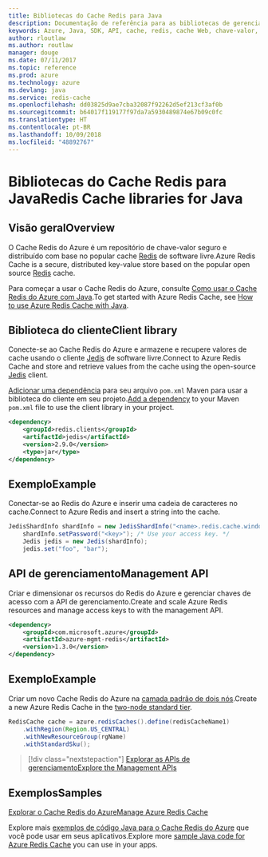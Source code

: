 ```yaml
---
title: Bibliotecas do Cache Redis para Java
description: Documentação de referência para as bibliotecas de gerenciamento e de cliente de Java para Cache Redis
keywords: Azure, Java, SDK, API, cache, redis, cache Web, chave-valor, em memória
author: rloutlaw
ms.author: routlaw
manager: douge
ms.date: 07/11/2017
ms.topic: reference
ms.prod: azure
ms.technology: azure
ms.devlang: java
ms.service: redis-cache
ms.openlocfilehash: dd03825d9ae7cba32087f92262d5ef213cf3af0b
ms.sourcegitcommit: b64017f119177f97da7a5930489874e67b09c0fc
ms.translationtype: HT
ms.contentlocale: pt-BR
ms.lasthandoff: 10/09/2018
ms.locfileid: "48892767"
---
```

# <a name="redis-cache-libraries-for-java"></a><span data-ttu-id="8d537-104">Bibliotecas do Cache Redis para Java</span><span class="sxs-lookup"><span data-stu-id="8d537-104">Redis Cache libraries for Java</span></span>

## <a name="overview"></a><span data-ttu-id="8d537-105">Visão geral</span><span class="sxs-lookup"><span data-stu-id="8d537-105">Overview</span></span>

<span data-ttu-id="8d537-106">O Cache Redis do Azure é um repositório de chave-valor seguro e distribuído com base no popular cache [Redis](https://redis.io/) de software livre.</span><span class="sxs-lookup"><span data-stu-id="8d537-106">Azure Redis Cache is a secure, distributed key-value store based on the popular open source [Redis](https://redis.io/) cache.</span></span> 

<span data-ttu-id="8d537-107">Para começar a usar o Cache Redis do Azure, consulte [Como usar o Cache Redis do Azure com Java](/azure/redis-cache/cache-java-get-started).</span><span class="sxs-lookup"><span data-stu-id="8d537-107">To get started with Azure Redis Cache, see [How to use Azure Redis Cache with Java](/azure/redis-cache/cache-java-get-started).</span></span>

## <a name="client-library"></a><span data-ttu-id="8d537-108">Biblioteca do cliente</span><span class="sxs-lookup"><span data-stu-id="8d537-108">Client library</span></span>

<span data-ttu-id="8d537-109">Conecte-se ao Cache Redis do Azure e armazene e recupere valores de cache usando o cliente [Jedis](https://github.com/xetorthio/jedis) de software livre.</span><span class="sxs-lookup"><span data-stu-id="8d537-109">Connect to Azure Redis Cache and store and retrieve values from the cache using the open-source [Jedis](https://github.com/xetorthio/jedis) client.</span></span>  

<span data-ttu-id="8d537-110">[Adicionar uma dependência](https://maven.apache.org/guides/getting-started/index.html#How_do_I_use_external_dependencies) para seu arquivo `pom.xml` Maven para usar a biblioteca do cliente em seu projeto.</span><span class="sxs-lookup"><span data-stu-id="8d537-110">[Add a dependency](https://maven.apache.org/guides/getting-started/index.html#How_do_I_use_external_dependencies) to your Maven `pom.xml` file to use the client library in your project.</span></span>   

```XML
<dependency>
    <groupId>redis.clients</groupId>
    <artifactId>jedis</artifactId>
    <version>2.9.0</version>
    <type>jar</type>
</dependency>
```

## <a name="example"></a><span data-ttu-id="8d537-111">Exemplo</span><span class="sxs-lookup"><span data-stu-id="8d537-111">Example</span></span>

<span data-ttu-id="8d537-112">Conectar-se ao Redis do Azure e inserir uma cadeia de caracteres no cache.</span><span class="sxs-lookup"><span data-stu-id="8d537-112">Connect to Azure Redis and insert a string into the cache.</span></span>

```java
JedisShardInfo shardInfo = new JedisShardInfo("<name>.redis.cache.windows.net", 6380, useSsl);
    shardInfo.setPassword("<key>"); /* Use your access key. */
    Jedis jedis = new Jedis(shardInfo);
    jedis.set("foo", "bar");
```

## <a name="management-api"></a><span data-ttu-id="8d537-113">API de gerenciamento</span><span class="sxs-lookup"><span data-stu-id="8d537-113">Management API</span></span>

<span data-ttu-id="8d537-114">Criar e dimensionar os recursos do Redis do Azure e gerenciar chaves de acesso com a API de gerenciamento.</span><span class="sxs-lookup"><span data-stu-id="8d537-114">Create and scale Azure Redis resources and manage access keys to with the management API.</span></span>

```XML
<dependency>
    <groupId>com.microsoft.azure</groupId>
    <artifactId>azure-mgmt-redis</artifactId>
    <version>1.3.0</version>
</dependency>
```

## <a name="example"></a><span data-ttu-id="8d537-115">Exemplo</span><span class="sxs-lookup"><span data-stu-id="8d537-115">Example</span></span>

<span data-ttu-id="8d537-116">Criar um novo Cache Redis do Azure na [camada padrão de dois nós](https://azure.microsoft.com/services/cache/).</span><span class="sxs-lookup"><span data-stu-id="8d537-116">Create a new Azure Redis Cache in the [two-node standard tier](https://azure.microsoft.com/services/cache/).</span></span> 

```java
RedisCache cache = azure.redisCaches().define(redisCacheName1)
    .withRegion(Region.US_CENTRAL)
    .withNewResourceGroup(rgName)
    .withStandardSku();
```

> [!div class="nextstepaction"]
> [<span data-ttu-id="8d537-117">Explorar as APIs de gerenciamento</span><span class="sxs-lookup"><span data-stu-id="8d537-117">Explore the Management APIs</span></span>](/java/api/overview/azure/rediscache/management)

## <a name="samples"></a><span data-ttu-id="8d537-118">Exemplos</span><span class="sxs-lookup"><span data-stu-id="8d537-118">Samples</span></span>

[<span data-ttu-id="8d537-119">Explorar o Cache Redis do Azure</span><span class="sxs-lookup"><span data-stu-id="8d537-119">Manage Azure Redis Cache</span></span>](https://github.com/Azure-Samples/redis-java-manage-cache)   

<span data-ttu-id="8d537-120">Explore mais [exemplos de código Java para o Cache Redis do Azure](https://azure.microsoft.com/resources/samples/?platform=java&term=redis) que você pode usar em seus aplicativos.</span><span class="sxs-lookup"><span data-stu-id="8d537-120">Explore more [sample Java code for Azure Redis Cache](https://azure.microsoft.com/resources/samples/?platform=java&term=redis) you can use in your apps.</span></span>
